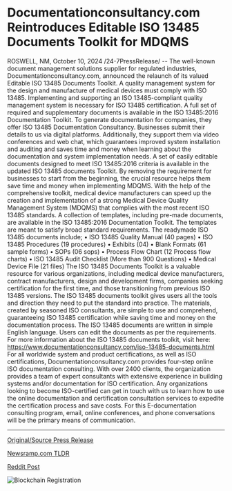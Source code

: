# Documentationconsultancy.com Reintroduces Editable ISO 13485 Documents Toolkit for MDQMS

ROSWELL, NM, October 10, 2024 /24-7PressRelease/ -- The well-known document management solutions supplier for regulated industries, Documentationconsultancy.com, announced the relaunch of its valued Editable ISO 13485 Documents Toolkit. A quality management system for the design and manufacture of medical devices must comply with ISO 13485. Implementing and supporting an ISO 13485-compliant quality management system is necessary for ISO 13485 certification. A full set of required and supplementary documents is available in the ISO 13485:2016 Documentation Toolkit.  To generate documentation for companies, they offer ISO 13485 Documentation Consultancy. Businesses submit their details to us via digital platforms. Additionally, they support them via video conferences and web chat, which guarantees improved system installation and auditing and saves time and money when learning about the documentation and system implementation needs. A set of easily editable documents designed to meet ISO 13485:2016 criteria is available in the updated ISO 13485 documents Toolkit. By removing the requirement for businesses to start from the beginning, the crucial resource helps them save time and money when implementing MDQMS. With the help of the comprehensive toolkit, medical device manufacturers can speed up the creation and implementation of a strong Medical Device Quality Management System (MDQMS) that complies with the most recent ISO 13485 standards.  A collection of templates, including pre-made documents, are available in the ISO 13485:2016 Documentation Toolkit. The templates are meant to satisfy broad standard requirements. The readymade ISO 13485 documents include;  •	ISO 13485 Quality Manual (40 pages) •	ISO 13485 Procedures (19 procedures)  •	Exhibits (04)  •	Blank Formats (61 sample forms) •	SOPs (06 sops) •	Process Flow Chart (12 Process flow charts) •	ISO 13485 Audit Checklist (More than 900 Questions) •	Medical Device File (21 files)  The ISO 13485 Documents Toolkit is a valuable resource for various organizations, including medical device manufacturers, contract manufacturers, design and development firms, companies seeking certification for the first time, and those transitioning from previous ISO 13485 versions.  The ISO 13485 documents toolkit gives users all the tools and direction they need to put the standard into practice. The materials, created by seasoned ISO consultants, are simple to use and comprehend, guaranteeing ISO 13485 certification while saving time and money on the documentation process. The ISO 13485 documents are written in simple English language. Users can edit the documents as per the requirements. For more information about the ISO 13485 documents toolkit, visit here: https://www.documentationconsultancy.com/iso-13485-documents.html  For all worldwide system and product certifications, as well as ISO certifications, Documentationconsultancy.com provides four-step online ISO documentation consulting. With over 2400 clients, the organization provides a team of expert consultants with extensive experience in building systems and/or documentation for ISO certification. Any organizations looking to become ISO-certified can get in touch with us to learn how to use the online documentation and certification consultation services to expedite the certification process and save costs. For this E-documentation consulting program, email, online conferences, and phone conversations will be the primary means of communication. 

---

[Original/Source Press Release](https://www.24-7pressrelease.com/press-release/515099/documentationconsultancycom-reintroduces-editable-iso-13485-documents-toolkit-for-mdqms)
                    

[Newsramp.com TLDR](None) 



[Reddit Post](https://www.reddit.com/r/Business_NewsRamp/comments/1g0d8gd/documentationconsultancycom_relaunches_iso_13485/) 



![Blockchain Registration](https://cdn.newsramp.app/24-7PressRelease/qrcode/2410/10/lime6aV9.webp)